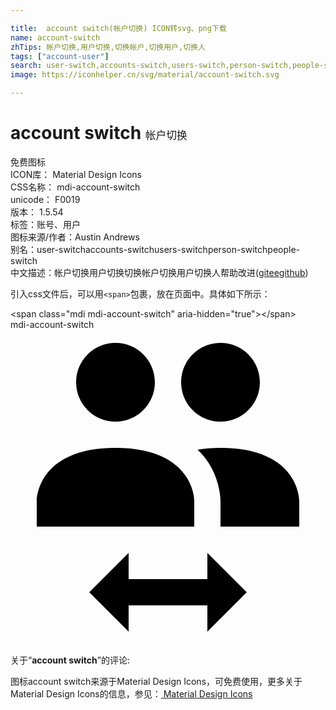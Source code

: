```yaml
---

title:  account switch(帐户切换) ICON转svg、png下载
name: account-switch
zhTips: 帐户切换,用户切换,切换帐户,切换用户,切换人
tags: ["account-user"]
search: user-switch,accounts-switch,users-switch,person-switch,people-switch
image: https://iconhelper.cn/svg/material/account-switch.svg

---
```


# account switch  <small style="font-size: 60%;font-weight: 100">帐户切换</small>


<div class="detail-page">
<p>
<span><span class="badge-success badge">免费图标</span> </span>
<br/>
<span>
ICON库：
<span class="badge-secondary badge">Material Design Icons</span> 
</span>
<br/>
<span>
CSS名称：
<span class="badge-secondary badge">mdi-account-switch</span> 
</span>
<br/>
<span>
unicode：
<span class="badge-secondary badge">F0019</span> 
<copy-btn content='F0019' btn-title=""></copy-btn>
<copy-btn :content='String.fromCodePoint(parseInt("F0019", 16))' btn-title="复制U"></copy-btn>
</span>
<br/>
<span>
版本：
<span class="badge-secondary badge">1.5.54</span> 
</span><br/><span>标签：<span class="badge-light badge"><router-link to="/tags/account-user.html">账号、用户</router-link></span></span>
<br/>
<span>图标来源/作者：<span class="badge-light badge">Austin Andrews</span></span> 
<br/>
<span>别名：<span class="badge-light badge">user-switch</span><span class="badge-light badge">accounts-switch</span><span class="badge-light badge">users-switch</span><span class="badge-light badge">person-switch</span><span class="badge-light badge">people-switch</span></span><br/><span class="zh-detail">中文描述：<span class="badge-primary badge">帐户切换</span><span class="badge-primary badge">用户切换</span><span class="badge-primary badge">切换帐户</span><span class="badge-primary badge">切换用户</span><span class="badge-primary badge">切换人</span><span class="help-link"><span>帮助改进</span>(<a href="https://gitee.com/liuwave/icon-helper/edit/master/json/material/account-switch.json" target="_blank" rel="noopener noreferrer">gitee</a><a href="https://github.com/liuwave/icon-helper/edit/master/json/material/account-switch.json" target="_blank" rel="noopener noreferrer">github</a></span>)</span><br/>
</p>
</div>
<div class="alert alert-dark">
  <i class="mdi mdi-account-switch mdi-48px"></i>
  <i class="mdi mdi-account-switch mdi-36px"></i>
  <i class="mdi mdi-account-switch mdi-24px"></i>
  <i class="mdi mdi-account-switch mdi-18px"></i>
</div>
<div>
  <p>引入css文件后，可以用<code>&lt;span&gt;</code>包裹，放在页面中。具体如下所示：    
  </p>
  <div class="alert alert-primary" style="font-size: 14px">
    &lt;span class="mdi mdi-account-switch" aria-hidden="true"&gt;&lt;/span&gt;
    <copy-btn content='<span class="mdi mdi-account-switch" aria-hidden="true"></span>'></copy-btn>
  </div>
  <div class="alert alert-secondary">
    <i class="mdi mdi-account-switch"
    style="font-size: 24px"
    aria-hidden="true"></i> mdi-account-switch
    <copy-btn content="mdi-account-switch" btn-title="复制图标名称"></copy-btn>
  </div>
</div>
<div id="svg" class="svg-wrap">
<svg xmlns="http://www.w3.org/2000/svg" viewBox="0 0 24 24"><path d="M16 9C22 9 22 13 22 13V15H16V13C16 13 16 11.31 14.85 9.8C14.68 9.57 14.47 9.35 14.25 9.14C14.77 9.06 15.34 9 16 9M2 13C2 13 2 9 8 9S14 13 14 13V15H2V13M9 17V19H15V17L18 20L15 23V21H9V23L6 20L9 17M8 1C6.34 1 5 2.34 5 4S6.34 7 8 7 11 5.66 11 4 9.66 1 8 1M16 1C14.34 1 13 2.34 13 4S14.34 7 16 7 19 5.66 19 4 17.66 1 16 1Z" /></svg>
</div>
<detail full-name='mdi-account-switch'></detail>
<div class="icon-detail__container">
<p>关于“<b>account switch</b>”的评论:</p>
</div>
<Vssue title="关于“account switch”的评论" />    
<div><p>图标account switch来源于Material Design Icons，可免费使用，更多关于 Material Design Icons的信息，参见：<a target="_blank" href="https://iconhelper.cn/material.html"> Material Design Icons</a>
</p></div>
